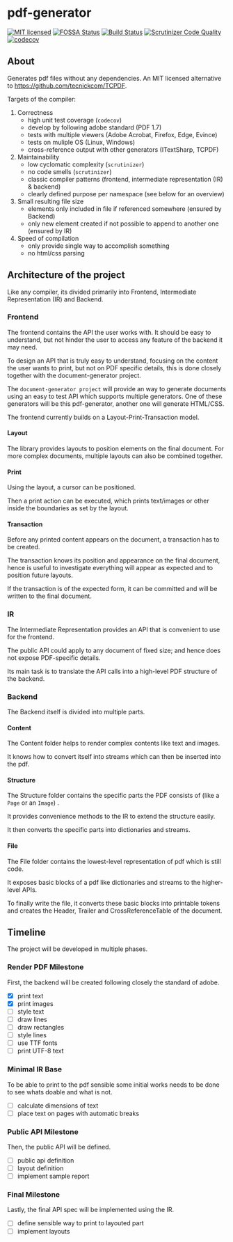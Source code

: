 # pdf-generator
[![MIT licensed](https://img.shields.io/badge/license-MIT-blue.svg)](./LICENSE) 
[![FOSSA Status](https://app.fossa.io/api/projects/git%2Bgithub.com%2Ffamoser%2Fpdf-generator.svg?type=shield)](https://app.fossa.io/projects/git%2Bgithub.com%2Ffamoser%2Fpdf-generator?ref=badge_shield)
[![Build Status](https://travis-ci.org/famoser/pdf-generator.svg?branch=master)](https://travis-ci.org/famoser/pdf-generator)
[![Scrutinizer Code Quality](https://scrutinizer-ci.com/g/famoser/pdf-generator/badges/quality-score.png?b=master)](https://scrutinizer-ci.com/g/famoser/pdf-generator/?branch=master)
[![codecov](https://codecov.io/gh/famoser/pdf-generator/branch/master/graph/badge.svg)](https://codecov.io/gh/famoser/pdf-generator) 


## About
Generates pdf files without any dependencies. An MIT licensed alternative to https://github.com/tecnickcom/TCPDF.

Targets of the compiler:
1. Correctness
    - high unit test coverage (`codecov`)
    - develop by following adobe standard (PDF 1.7)
    - tests with multiple viewers (Adobe Acrobat, Firefox, Edge, Evince)
    - tests on muliple OS (Linux, Windows)
    - cross-reference output with other generators (ITextSharp, TCPDF)
2. Maintainability
    - low cyclomatic complexity (`scrutinizer`)
    - no code smells (`scrutinizer`)
    - classic compiler patterns (frontend, intermediate representation (IR) & backend)
    - clearly defined purpose per namespace (see below for an overview)
3. Small resulting file size
    - elements only included in file if referenced somewhere (ensured by Backend)
    - only new element created if not possible to append to another one (ensured by IR)
4. Speed of compilation
    - only provide single way to accomplish something 
    - no html/css parsing

## Architecture of the project

Like any compiler, its divided primarily into Frontend, Intermediate Representation (IR) and Backend.

### Frontend
The frontend contains the API the user works with. It should be easy to understand, 
but not hinder the user to access any feature of the backend it may need.

To design an API that is truly easy to understand, 
focusing on the content the user wants to print, but not on PDF specific details,
this is done closely together with the document-generator project.

The `document-generator project` will provide an way to generate documents
using an easy to test API which supports multiple generators.
One of these generators will be this pdf-generator, another one will generate HTML/CSS.

The frontend currently builds on a Layout-Print-Transaction model.

#### Layout
The library provides layouts to position elements on the final document.
For more complex documents, multiple layouts can also be combined together.

#### Print
Using the layout, a cursor can be positioned.

Then a print action can be executed, which prints text/images or other inside the boundaries as set by the layout.

#### Transaction
Before any printed content appears on the document, a transaction has to be created.

The transaction knows its position and appearance on the final document, 
hence is useful to investigate everything will appear as expected and to position future layouts.


If the transaction is of the expected form, it can be committed and will be written to the final document.

### IR
The Intermediate Representation provides an API that is convenient to use for the frontend.

The public API could apply to any document of fixed size;
and hence does not expose PDF-specific details.

Its main task is to translate the API calls into a high-level PDF structure of the backend.

### Backend
The Backend itself is divided into multiple parts.

#### Content
The Content folder helps to render complex contents like text and images.

It knows how to convert itself into streams which can then be inserted into the pdf.

#### Structure
The Structure folder contains the specific parts the PDF consists of (like a `Page` or an `Image`) .

It provides convenience methods to the IR to extend the structure easily.

It then converts the specific parts into dictionaries and streams.

#### File
The File folder contains the lowest-level representation of pdf which is still code.

It exposes basic blocks of a pdf like dictionaries and streams to the higher-level APIs.

To finally write the file, it converts these basic blocks into printable tokens
and creates the Header, Trailer and CrossReferenceTable of the document.

## Timeline

The project will be developed in multiple phases. 

### Render PDF Milestone
First, the backend will be created following closely the standard of adobe.

- [x] print text
- [x] print images
- [ ] style text
- [ ] draw lines
- [ ] draw rectangles
- [ ] style lines 
- [ ] use TTF fonts
- [ ] print UTF-8 text

### Minimal IR Base
To be able to print to the pdf sensible some initial works needs to be done to see whats doable and what is not.

- [ ] calculate dimensions of text
- [ ] place text on pages with automatic breaks

### Public API Milestone
Then, the public API will be defined.

- [ ] public api definition
- [ ] layout definition
- [ ] implement sample report

### Final Milestone
Lastly, the final API spec will be implemented using the IR.

- [ ] define sensible way to print to layouted part
- [ ] implement layouts